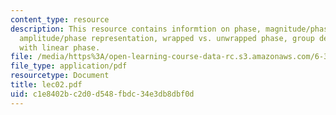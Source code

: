 ```yaml
---
content_type: resource
description: This resource contains informtion on phase, magnitude/phase representation,
  amplitude/phase representation, wrapped vs. unwrapped phase, group delay, systems
  with linear phase.
file: /media/https%3A/open-learning-course-data-rc.s3.amazonaws.com/6-341-discrete-time-signal-processing-fall-2005/c1e8402bc2d0d548fbdc34e3db8dbf0d_lec02.pdf
file_type: application/pdf
resourcetype: Document
title: lec02.pdf
uid: c1e8402b-c2d0-d548-fbdc-34e3db8dbf0d
---
```


